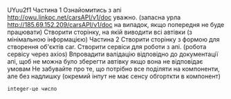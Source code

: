 UYuu2f1
Частина 1
Ознайомитись з апі http://owu.linkpc.net/carsAPI/v1/doc  уважно. (запасна урла http://185.69.152.209/carsAPI/v1/doc на випадок, 
якщо попередня не буде працювати)
Створити сторінку, на якій виводити всі автівки (з мінімальною інформацією)
Частина 2
Створити сторінку з формою для створення об'єктів car. 
Створити сервіси для роботи з апі. (робота сервісу через axios)
Впровадити валідацію відповідно до документації апі, щоб не можна було зберегти автівку якщо вона не відповідає умовам
Не забувайте про те, що потрібно все поділяти на компоненти, але без надлишку (окремий інпут не має сенсу обгорткти в компонент)



	integer-це число
